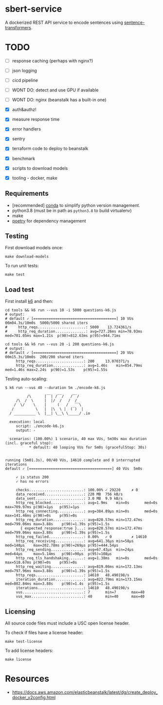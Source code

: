 # sbert-service

A dockerized REST API service to encode sentences using [sentence-transformers](https://pypi.org/project/sentence-transformers/).

# TODO

 - [ ] response caching (perhaps with nginx?)
 - [ ] json logging
 - [ ] cicd pipeline
 - [ ] WONT DO: detect and use GPU if available
 - [ ] WONT DO: nginx (beanstalk has a built-in one)
 - [x] auth&authz!
 - [x] measure response time
 - [x] error handlers
 - [x] sentry
 - [x] terraform code to deploy to beanstalk
 - [x] benchmark
 - [x] scripts to download models
 - [x] tooling - docker, make
 

## Requirements

- [recommended] [conda](https://www.anaconda.com/) to simplify python version management. 
- python3.8 (must be in path as `python3.8` to build virtualenv)
- make
- [poetry](https://python-poetry.org/docs/) for dependency management

## Testing

First download models once:

```
make download-models
```

To run unit tests:
```
make test
```

## Load test

First install [k6](https://k6.io/docs/) and then:

```
cd tools && k6 run --vus 10 -i 5000 questions-k6.js
# output:
# default ✓ [======================================] 10 VUs  06m04.3s/10m0s  5000/5000 shared iters
#     http_reqs......................: 5000    13.724361/s
#     http_req_duration..............: avg=727.26ms min=78.93ms med=701.05ms max=1.21s  p(90)=812.63ms p(95)=944.71ms

cd tools && k6 run --vus 20 -i 200 questions-k6.js
# output:
# default ✓ [======================================] 20 VUs  00m15.3s/10m0s  200/200 shared iters
     http_reqs......................: 200     13.070371/s
     http_req_duration..............: avg=1.46s    min=854.79ms med=1.46s max=2.24s  p(90)=1.53s    p(95)=1.55s
```

Testing auto-scaling:

```
$ k6 run --vus 40 --duration 5m ./encode-k6.js

          /\      |‾‾| /‾‾/   /‾‾/
     /\  /  \     |  |/  /   /  /
    /  \/    \    |     (   /   ‾‾\
   /          \   |  |\  \ |  (‾)  |
  / __________ \  |__| \__\ \_____/ .io

  execution: local
     script: ./encode-k6.js
     output: -

  scenarios: (100.00%) 1 scenario, 40 max VUs, 5m30s max duration (incl. graceful stop):
           * default: 40 looping VUs for 5m0s (gracefulStop: 30s)


running (5m01.3s), 00/40 VUs, 14610 complete and 0 interrupted iterations
default ✓ [======================================] 40 VUs  5m0s

     ✓ is status 200
     ✓ has no errors

     checks.........................: 100.00% ✓ 29220     ✗ 0
     data_received..................: 228 MB  756 kB/s
     data_sent......................: 3.0 MB  9.9 kB/s
     http_req_blocked...............: avg=1.9ms    min=0s       med=0s       max=709.97ms p(90)=1µs   p(95)=1µs
     http_req_connecting............: avg=384.89µs min=0s       med=0s       max=141.46ms p(90)=0s    p(95)=0s
     http_req_duration..............: avg=820.57ms min=172.47ms med=799.06ms max=3.88s    p(90)=1.39s p(95)=1.5s
       { expected_response:true }...: avg=820.57ms min=172.47ms med=799.06ms max=3.88s    p(90)=1.39s p(95)=1.5s
     http_req_failed................: 0.00%   ✓ 0         ✗ 14610
     http_req_receiving.............: avg=641.36µs min=58µs     med=148µs    max=202.78ms p(90)=269µs p(95)=444.54µs
     http_req_sending...............: avg=67.43µs  min=24µs     med=64µs     max=5.14ms   p(90)=90µs  p(95)=108µs
     http_req_tls_handshaking.......: avg=1.38ms   min=0s       med=0s       max=518.67ms p(90)=0s    p(95)=0s
     http_req_waiting...............: avg=819.86ms min=172.13ms med=797.96ms max=3.88s    p(90)=1.39s p(95)=1.5s
     http_reqs......................: 14610   48.490198/s
     iteration_duration.............: avg=822.79ms min=173.15ms med=802.84ms max=3.88s    p(90)=1.4s  p(95)=1.5s
     iterations.....................: 14610   48.490198/s
     vus............................: 7       min=7       max=40
     vus_max........................: 40      min=40      max=40
```

## Licensing

All source code files must include a USC open license header.

To check if files have a license header:

```
make test-license
```

To add license headers:

```
make license
```

# Resources

 - https://docs.aws.amazon.com/elasticbeanstalk/latest/dg/create_deploy_docker_v2config.html